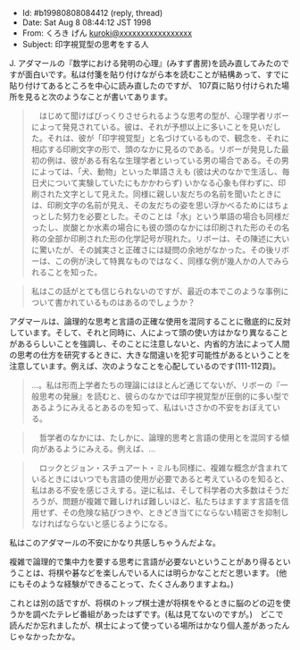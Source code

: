 * Id: #b19980808084412   (reply, thread)
* Date: Sat Aug 8 08:44:12 JST 1998
* From: くろき げん <kuroki@xxxxxxxxxxxxxxxxx>
* Subject: 印字視覚型の思考をする人

J. アダマールの『数学における発明の心理』(みすず書房)を読み直してみたのですが面白いです。私は付箋を貼り付けながら本を読むことが結構あって、すでに貼り付けてあるところを中心に読み直したのですが、 107頁に貼り付けられた場所を見ると次のようなことが書いてあります。

>　はじめて聞けばびっくりさせられるような思考の型が、心理学者リボーによって発見されている。彼は、それが予想以上に多いことを見いだした。それは、彼が「印字視覚型」と名づけているもので、観念を、それに相応する印刷文字の形で、頭のなかに見るのである。リボーが発見した最初の例は、彼がある有名な生理学者といっている男の場合である。その男によっては、「犬、動物」といった単語さえも (彼は犬のなかで生活し、毎日犬について実験していたにもかかわらず) いかなる心象も伴わずに、印刷された文字として見えた。同様に親しい友だちの名前を聞いたときには、印刷文字の名前が見え、その友だちの姿を思い浮かべるためにはちょっとした努力を必要とした。そのことは「水」という単語の場合も同様だったし、炭酸とか水素の場合にも彼の頭のなかには印刷された形のその名称の全部か印刷された形の化学記号が現れた。リボーは、その陳述に大いに驚いたが、その誠実さと正確さには疑問の余地がなかった。その後リボーは、この例が決して特異なものではなく、同様な例が幾人かの人でみられることを知った。

>私はこの話がとても信じられないのですが、最近の本でこのような事例について書かれているものはあるのでしょうか？

アダマールは、論理的な思考と言語の正確な使用を混同することに徹底的に反対しています。そして、それと同時に、人によって頭の使い方はかなり異なることがあるらしいことを強調し、そのことに注意しないと、内省的方法によって人間の思考の仕方を研究するときに、大きな間違いを犯す可能性があるということを注意しています。例えば、次のようなことを心配しているのです(111-112頁)。

>…。私は形而上学者たちの理論にはほとんど通じてないが、リボーの『一般思考の発展』を読むと、彼らのなかでは印字視覚型が圧倒的に多い型であるようにみえるとあるのを知って、私はいささかの不安をおぼえている。

>　哲学者のなかには、たしかに、論理的思考と言語の使用とを混同する傾向があるようにみえる。例えば、…

>　ロックとジョン・スチュアート・ミルも同様に、複雑な概念が含まれているときにはいつでも言語の使用が必要であると考えているのを知ると、私はある不安を感じさえする。逆に私は、そして科学者の大多数はそうだろうが、問題が複雑で難しければ難しいほど、私たちはますます言語を信用せず、その危険な結びつきや、ときどき当てにならない精密さを抑制しなければならないと感じるようになる。

私はこのアダマールの不安にかなり共感しちゃうんだよな。

複雑で論理的で集中力を要する思考に言語が必要ないということがあり得るということは、将棋や碁などを楽しんでいる人には明らかなことだと思います。 (他にもそのような経験ができることって、たくさんありますよね。)

これとは別の話ですが、将棋のトップ棋士達が将棋をやるときに脳のどの辺を使うかを調べたテレビ番組があったはずです。(私は見てないのですが。)　どこで読んだか忘れましたが、棋士によって使っている場所はかなり個人差があったんじゃなかったかな。
